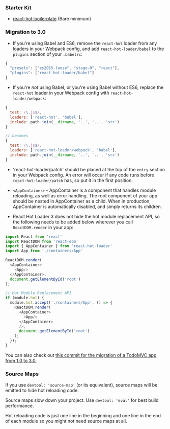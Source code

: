 ### Starter Kit
* [react-hot-boilerplate](https://github.com/gaearon/react-hot-boilerplate) (Bare minimum)

### Migration to 3.0
- If you're using Babel and ES6, remove the `react-hot` loader from any loaders in your Webpack config, and add `react-hot-loader/babel` to the `plugins` section of your `.babelrc`:

```js
{
  "presets": ["es2015-loose", "stage-0", "react"],
  "plugins": ["react-hot-loader/babel"]
}
```

- If you're *not* using Babel, or you're using Babel without ES6, replace the `react-hot` loader in your Webpack config with `react-hot-loader/webpack`:

```js
{
  test: /\.js$/,
  loaders: ['react-hot', 'babel'],
  include: path.join(__dirname, '..', '..', 'src')
}

// becomes
{
  test: /\.js$/,
  loaders: ['react-hot-loader/webpack', 'babel'],
  include: path.join(__dirname, '..', '..', 'src')
}
```

- 'react-hot-loader/patch' should be placed at the top of the `entry` section in your Webpack config.  An error will occur if any code runs before `react-hot-loader/patch` has, so put it in the first position.

- `<AppContainer>` - AppContainer is a component that handles module reloading, as well as error handling.  The root component of your app should be nested in AppContainer as a child.  When in production, AppContainer is automatically disabled, and simply returns its children.

- React Hot Loader 3 does not hide the hot module replacement API, so the following needs to be added below wherever you call `ReactDOM.render` in your app:

```js
import React from 'react'
import ReactDOM from 'react-dom'
import { AppContainer } from 'react-hot-loader'
import App from './containers/App'

ReactDOM.render(
  <AppContainer>
    <App/>
  </AppContainer>,
  document.getElementById('root')
);

// Hot Module Replacement API
if (module.hot) {
  module.hot.accept('./containers/App', () => {
    ReactDOM.render(
      <AppContainer>
        <App/>
      </AppContainer>
      />,
      document.getElementById('root')
    );
  });
}
```

You can also check out [this commit for the migration of a TodoMVC app from 1.0 to 3.0.](https://github.com/gaearon/redux-devtools/commit/64f58b7010a1b2a71ad16716eb37ac1031f93915)

### Source Maps

If you use `devtool: 'source-map'` (or its equivalent), source maps will be emitted to hide hot reloading code.

Source maps slow down your project. Use `devtool: 'eval'` for best build performance.

Hot reloading code is just one line in the beginning and one line in the end of each module so you might not need source maps at all.
